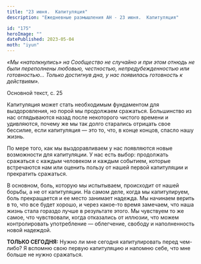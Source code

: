 ```yaml
---
title: "23 июня.  Капитуляция"
description: "Ежедневные размышления АН - 23 июня.  Капитуляция"

id: "175"
heroImage: ""
datePublished: 2023-05-04
moth: "iyun"
---
```


_«Мы «натолкнулись» на Сообщество не случайно и при этом отнюдь не были
переполнены любовью, честностью, непредубежденностью или готовностью… Только
достигнув дна, у нас появилась готовность к действиям»._

Основной текст, с. 25

Капитуляция может стать необходимым фундаментом для выздоровления, но порой мы
продолжаем сражаться. Большинство из нас оглядываются назад после некоторого
чистого времени и удивляются, почему же мы так долго старались отрицать свое
бессилие, если капитуляция — это то, что, в конце концов, спасло нашу жизнь.

По мере того, как мы выздоравливаем у нас появляются новые возможности для
капитуляции. У нас есть выбор: продолжать сражаться с каждым человеком и
каждым событием, которые встречаются нам или оценить пользу от нашей первой
капитуляции и прекратить сражаться.

В основном, боль, которую мы испытываем, происходит от нашей борьбы, а не от
капитуляции. На самом деле, когда мы капитулируем, боль прекращается и ее
место занимает надежда. Мы начинаем верить в то, что все будет хорошо, и через
какое-то время замечаем, что наша жизнь стала гораздо лучше в результате
этого. Мы чувствуем то же самое, что чувствовали, когда отказались от иллюзии,
что можем контролировать употребление — облегчение, свободу и наполненность
новой надеждой.

**ТОЛЬКО СЕГОДНЯ:** Нужно ли мне сегодня капитулировать перед чем-либо? Я
вспомню свою первую капитуляцию и напомню себе, что мне больше не нужно
сражаться.
